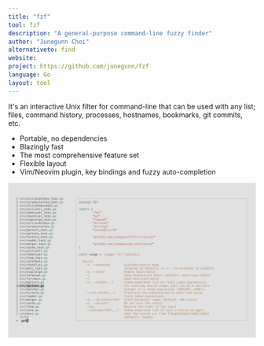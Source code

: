 ```yaml
---
title: "fzf"
tool: fzf
description: "A general-purpose command-line fuzzy finder"
author: "Junegunn Choi"
alternativeto: find
website:
project: https://github.com/junegunn/fzf
language: Go
layout: tool
---
```


It's an interactive Unix filter for command-line that can be used with any
list; files, command history, processes, hostnames, bookmarks, git commits,
etc.

* Portable, no dependencies
* Blazingly fast
* The most comprehensive feature set
* Flexible layout
* Vim/Neovim plugin, key bindings and fuzzy auto-completion

![Screenshot](fzf-preview.png)

